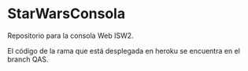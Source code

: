 # StarWarsConsola
Repositorio para la consola Web ISW2.

El código de la rama que está desplegada en heroku se encuentra en el branch QAS.
